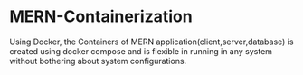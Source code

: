 # MERN-Containerization
Using Docker, the Containers of MERN application(client,server,database) is created using docker compose and is flexible in running in any system without bothering about system configurations.
